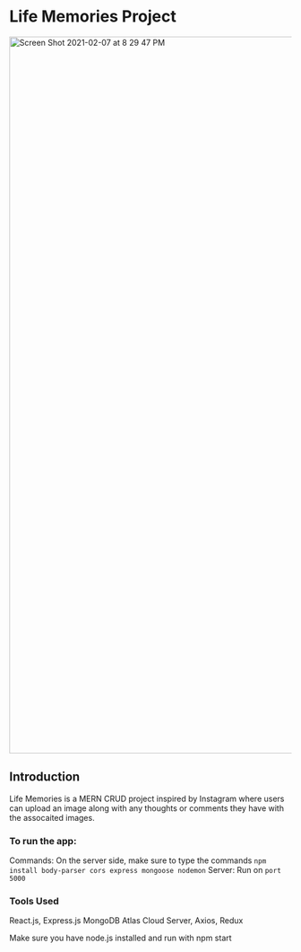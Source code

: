 # Life Memories Project
<img width="1277" alt="Screen Shot 2021-02-07 at 8 29 47 PM" src="https://user-images.githubusercontent.com/51249015/107173101-3c1c0180-6984-11eb-82a2-16312ef6d03c.png">

## Introduction
Life Memories is a MERN CRUD project inspired by Instagram where users can upload an image along with any thoughts or comments they have with the assocaited images.

### To run the app:
Commands: On the server side, make sure to type the commands `npm install body-parser cors express mongoose nodemon`
Server: Run on `port 5000`

### Tools Used
React.js, Express.js MongoDB Atlas Cloud Server, Axios, Redux

Make sure you have node.js installed and run with npm start
